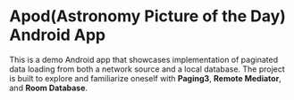 # Apod(Astronomy Picture of the Day) Android App

This is a demo Android app that showcases implementation of paginated data loading from both a network source and a local database. 
The project is built to explore and familiarize oneself with **Paging3**, **Remote Mediator**, and **Room Database**.
